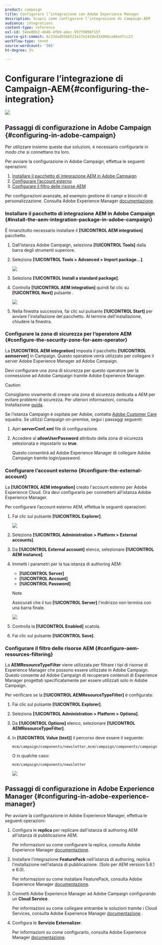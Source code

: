 ```yaml
---
product: campaign
title: Configurare l’integrazione con Adobe Experience Manager
description: Scopri come configurare l’integrazione di Campaign-AEM
audience: integrations
content-type: reference
exl-id: 54ee88b2-e646-4fb9-abec-957f0096f15f
source-git-commit: 6c23dadb5b6523e17e242de43a908ca86ed7cc23
workflow-type: tm+mt
source-wordcount: '565'
ht-degree: 3%

---
```


# Configurare l’integrazione di Campaign-AEM{#configuring-the-integration}

![](../../assets/common.svg)

## Passaggi di configurazione in Adobe Campaign {#configuring-in-adobe-campaign}

Per utilizzare insieme queste due soluzioni, è necessario configurarle in modo che si connettano tra loro.

Per avviare la configurazione in Adobe Campaign, effettua le seguenti operazioni:

1. [Installare il pacchetto di integrazione AEM in Adobe Campaign](#install-the-aem-integration-package-in-adobe-campaign)
1. [Configurare l’account esterno](#configure-the-external-account)
1. [Configurare il filtro delle risorse AEM](#configure-aem-resources-filtering)

Per configurazioni avanzate, ad esempio gestione di campi e blocchi di personalizzazione. Consulta Adobe Experience Manager [documentazione](https://helpx.adobe.com/experience-manager/6-5/sites/administering/using/campaignonpremise.html).

### Installare il pacchetto di integrazione AEM in Adobe Campaign {#install-the-aem-integration-package-in-adobe-campaign}

È innanzitutto necessario installare il **[!UICONTROL AEM integration]** pacchetto.

1. Dall’istanza Adobe Campaign, seleziona **[!UICONTROL Tools]** dalla barra degli strumenti superiore.
1. Seleziona **[!UICONTROL Tools > Advanced > Import package...]**.

   ![](assets/aem_config_1.png)

1. Seleziona **[!UICONTROL Install a standard package]**.
1. Controlla **[!UICONTROL AEM integration]** quindi fai clic su **[!UICONTROL Next]** pulsante .

   ![](assets/aem_config_2.png)

1. Nella finestra successiva, fai clic sul pulsante **[!UICONTROL Start]** per avviare l&#39;installazione del pacchetto. Al termine dell&#39;installazione, chiudere la finestra.

### Configurare la zona di sicurezza per l’operatore AEM {#configure-the-security-zone-for-aem-operator}

La **[!UICONTROL AEM integration]** imposta il pacchetto **[!UICONTROL aemserver]** in Campaign. Questo operatore verrà utilizzato per collegare il server Adobe Experience Manager ad Adobe Campaign.

Devi configurare una zona di sicurezza per questo operatore per la connessione ad Adobe Campaign tramite Adobe Experience Manager.

>[!CAUTION]
>
>Consigliamo vivamente di creare una zona di sicurezza dedicata a AEM per evitare problemi di sicurezza. Per ulteriori informazioni, consulta Installazione [guida](../../installation/using/security-zones.md).

Se l’istanza Campaign è ospitata per Adobe, contatta [Adobe Customer Care](https://helpx.adobe.com/it/enterprise/admin-guide.html/enterprise/using/support-for-experience-cloud.ug.html) squadra. Se utilizzi Campaign on-premise, segui i passaggi seguenti:

1. Apri **serverConf.xml** file di configurazione.
1. Accedere al **allowUserPassword** attributo della zona di sicurezza selezionata e impostarlo su **true**.

   Questo consentirà ad Adobe Experience Manager di collegare Adobe Campaign tramite login/password.

### Configurare l’account esterno {#configure-the-external-account}

La **[!UICONTROL AEM integration]** creato l&#39;account esterno per Adobe Experience Cloud. Ora devi configurarlo per connetterti all’istanza Adobe Experience Manager.

Per configurare l’account esterno AEM, effettua le seguenti operazioni:

1. Fai clic sul pulsante **[!UICONTROL Explorer]**.

   ![](assets/aem_config_3.png)

1. Seleziona **[!UICONTROL Administration > Platform > External accounts]**.
1. Da **[!UICONTROL External account]** elenco, selezionare **[!UICONTROL AEM instance]**.
1. Immetti i parametri per la tua istanza di authoring AEM:

   * **[!UICONTROL Server]**
   * **[!UICONTROL Account]**
   * **[!UICONTROL Password]**

   >[!NOTE]
   >
   >Assicurati che il tuo **[!UICONTROL Server]** l&#39;indirizzo non termina con una barra finale.

   ![](assets/aem_config_4.png)

1. Controlla la **[!UICONTROL Enabled]** scatola.
1. Fai clic sul pulsante **[!UICONTROL Save]**.

### Configurare il filtro delle risorse AEM {#configure-aem-resources-filtering}

La **AEMResourceTypeFilter** viene utilizzata per filtrare i tipi di risorse di Experience Manager che possono essere utilizzate in Adobe Campaign. Questo consente ad Adobe Campaign di recuperare contenuti di Experience Manager progettati specificatamente per essere utilizzati solo in Adobe Campaign.

Per verificare se la **[!UICONTROL AEMResourceTypeFilter]** è configurata:

1. Fai clic sul pulsante **[!UICONTROL Explorer]**.
1. Seleziona **[!UICONTROL Administration > Platform > Options]**.
1. Da **[!UICONTROL Options]** elenco, selezionare **[!UICONTROL AEMResourceTypeFilter]**.
1. In **[!UICONTROL Value (text)]** il percorso deve essere il seguente:

   ```
   mcm/campaign/components/newsletter,mcm/campaign/components/campaign_newsletterpage,mcm/neolane/components/newsletter
   ```

   O in qualche caso:

   ```
   mcm/campaign/components/newsletter
   ```

   ![](assets/aem_config_5.png)

## Passaggi di configurazione in Adobe Experience Manager {#configuring-in-adobe-experience-manager}

Per avviare la configurazione in Adobe Experience Manager, effettua le seguenti operazioni:

1. Configura le **replica** per replicare dall’istanza di authoring AEM all’istanza di pubblicazione AEM.

   Per informazioni su come configurare la replica, consulta Adobe Experience Manager [documentazione](https://helpx.adobe.com/experience-manager/6-5/sites/deploying/using/replication.html).

1. Installare l’integrazione **FeaturePack** nell’istanza di authoring, replica l’installazione nell’istanza di pubblicazione. (Solo per AEM versioni 5.6.1 e 6.0).

   Per informazioni su come installare FeaturePack, consulta Adobe Experience Manager [documentazione](https://helpx.adobe.com/experience-manager/aem-previous-versions.html).

1. Connetti Adobe Experience Manager ad Adobe Campaign configurando un **Cloud Service**.

   Per informazioni su come collegare entrambe le soluzioni tramite i Cloud Services, consulta Adobe Experience Manager [documentazione](https://helpx.adobe.com/experience-manager/6-5/sites/administering/using/campaignonpremise.html#ConfiguringAdobeExperienceManager) .

1. Configura le **Servizio Externalizer**.

   Per informazioni su come configurarlo, consulta Adobe Experience Manager [documentazione](https://helpx.adobe.com/experience-manager/6-5/sites/developing/using/externalizer.html).
